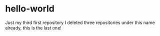 # hello-world
Just my third first repository
I deleted three repositories under this name already, this is the last one!
